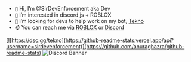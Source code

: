  - `👋` Hi, I’m @SirDevEnforcement aka Dev
 - `👀` I’m interested in discord.js + ROBLOX
 - `💞️` I’m looking for devs to help work on my bot, [Tekno](https://github.com/SirDevEnforcement/TeknoOfficial)
 - `📫` You can reach me via [ROBLOX](https://www.roblox.com/users/1274149672/profile) or [Discord](https://discord.gg/8qnMgRUuHJ)

[![https://dsc.gg/tekno](https://github-readme-stats.vercel.app/api?username=sirdevenforcement)](https://github.com/anuraghazra/github-readme-stats)
![Discord Banner](https://discord.c99.nl/widget/theme-4/815878862075985971.png)

